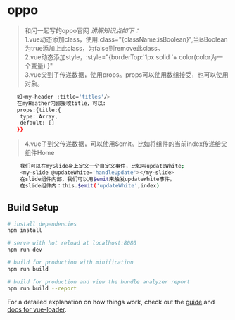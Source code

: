 # oppo

> 和闪一起写的oppo官网
> *讲解知识点如下：*</br>
> 1.vue动态添加class，使用:class="{className:isBoolean}",当isBoolean为true添加上此class，为false则remove此class。</br>
> 2.vue动态添加style，:style="{borderTop:'1px solid '+ color(color为一个变量) }"</br>
> 3.vue父到子传递数据，使用props。props可以使用数组接受，也可以使用对象。</br>
``` bash
   如<my-header :title='titles'/>
   在myHeather内部接收title，可以:
   props:{title:{
    type: Array,
    default: []
   }}
```
>4.vue子到父传递数据，可以使用$emit。比如将<mySlide/>组件的当前index传递给父组件Home
``` bash
    我们可以在mySlide身上定义一个自定义事件，比如叫updateWhite;
    <my-slide @updateWhite='handleUpdate'></my-slide>
    在slide组件内部，我们可以用$emit来触发updateWhite事件。
    在slide组件内：this.$emit('updateWhite',index)
```

## Build Setup

``` bash
# install dependencies
npm install

# serve with hot reload at localhost:8080
npm run dev

# build for production with minification
npm run build

# build for production and view the bundle analyzer report
npm run build --report
```

For a detailed explanation on how things work, check out the [guide](http://vuejs-templates.github.io/webpack/) and [docs for vue-loader](http://vuejs.github.io/vue-loader).
